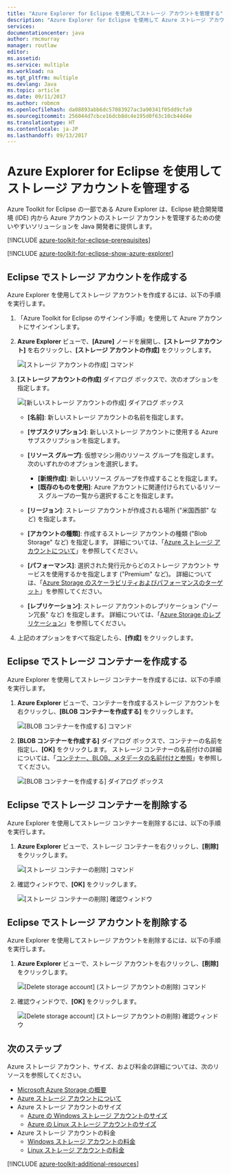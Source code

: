 ```yaml
---
title: "Azure Explorer for Eclipse を使用してストレージ アカウントを管理する"
description: "Azure Explorer for Eclipse を使用して Azure ストレージ アカウントを管理する方法について説明します。"
services: 
documentationcenter: java
author: rmcmurray
manager: routlaw
editor: 
ms.assetid: 
ms.service: multiple
ms.workload: na
ms.tgt_pltfrm: multiple
ms.devlang: Java
ms.topic: article
ms.date: 09/11/2017
ms.author: robmcm
ms.openlocfilehash: da08893abb6dc57083927ac3a90341f05dd9cfa9
ms.sourcegitcommit: 256044d7cbce16dcb8dc4e195d0f63c10cb44d4e
ms.translationtype: HT
ms.contentlocale: ja-JP
ms.lasthandoff: 09/13/2017
---
```

# <a name="manage-storage-accounts-by-using-the-azure-explorer-for-eclipse"></a>Azure Explorer for Eclipse を使用してストレージ アカウントを管理する

Azure Toolkit for Eclipse の一部である Azure Explorer は、Eclipse 統合開発環境 (IDE) 内から Azure アカウントのストレージ アカウントを管理するための使いやすいソリューションを Java 開発者に提供します。

[!INCLUDE [azure-toolkit-for-eclipse-prerequisites](../includes/azure-toolkit-for-eclipse-prerequisites.md)]

[!INCLUDE [azure-toolkit-for-eclipse-show-azure-explorer](../includes/azure-toolkit-for-eclipse-show-azure-explorer.md)]

## <a name="create-a-storage-account-in-eclipse"></a>Eclipse でストレージ アカウントを作成する

Azure Explorer を使用してストレージ アカウントを作成するには、以下の手順を実行します。

1. 「Azure Toolkit for Eclipse のサインイン手順」を使用して Azure アカウントにサインインします。

1. **Azure Explorer** ビューで、**[Azure]** ノードを展開し、**[ストレージ アカウント]** を右クリックし、**[ストレージ アカウントの作成]** をクリックします。

   ![[ストレージ アカウントの作成] コマンド][CS01]

1. **[ストレージ アカウントの作成]** ダイアログ ボックスで、次のオプションを指定します。

   ![[新しいストレージ アカウントの作成] ダイアログ ボックス][CS02]

   * **[名前]**: 新しいストレージ アカウントの名前を指定します。

   * **[サブスクリプション]**: 新しいストレージ アカウントに使用する Azure サブスクリプションを指定します。

   * **[リソース グループ]**: 仮想マシン用のリソース グループを指定します。 次のいずれかのオプションを選択します。
      * **[新規作成]**: 新しいリソース グループを作成することを指定します。
      * **[既存のものを使用]**: Azure アカウントに関連付けられているリソース グループの一覧から選択することを指定します。

   * **[リージョン]**: ストレージ アカウントが作成される場所 ("米国西部" など) を指定します。

   * **[アカウントの種類]**: 作成するストレージ アカウントの種類 ("Blob Storage" など) を指定します。 詳細については、「[Azure ストレージ アカウントについて]」を参照してください。

   * **[パフォーマンス]**: 選択された発行元からどのストレージ アカウント サービスを使用するかを指定します ("Premium" など)。 詳細については、「[Azure Storage のスケーラビリティおよびパフォーマンスのターゲット]」を参照してください。

   * **[レプリケーション]**: ストレージ アカウントのレプリケーション ("ゾーン冗長" など) を指定します。 詳細については、「[Azure Storage のレプリケーション]」を参照してください。

1. 上記のオプションをすべて指定したら、**[作成]** をクリックします。

## <a name="create-a-storage-container-in-eclipse"></a>Eclipse でストレージ コンテナーを作成する

Azure Explorer を使用してストレージ コンテナーを作成するには、以下の手順を実行します。

1. **Azure Explorer** ビューで、コンテナーを作成するストレージ アカウントを右クリックし、**[BLOB コンテナーを作成する]** をクリックします。

   ![[BLOB コンテナーを作成する] コマンド][CC01]

1. **[BLOB コンテナーを作成する]** ダイアログ ボックスで、コンテナーの名前を指定し、**[OK]** をクリックします。 ストレージ コンテナーの名前付けの詳細については、「[コンテナー、BLOB、メタデータの名前付けと参照]」を参照してください。

   ![[BLOB コンテナーを作成する] ダイアログ ボックス][CC02]

## <a name="delete-a-storage-container-in-eclipse"></a>Eclipse でストレージ コンテナーを削除する

Azure Explorer を使用してストレージ コンテナーを削除するには、以下の手順を実行します。

1. **Azure Explorer** ビューで、ストレージ コンテナーを右クリックし、**[削除]** をクリックします。

   ![[ストレージ コンテナーの削除] コマンド][DC01]

1. 確認ウィンドウで、**[OK]** をクリックします。

   ![[ストレージ コンテナーの削除] 確認ウィンドウ][DC02]

## <a name="delete-a-storage-account-in-eclipse"></a>Eclipse でストレージ アカウントを削除する

Azure Explorer を使用してストレージ アカウントを削除するには、以下の手順を実行します。

1. **Azure Explorer** ビューで、ストレージ アカウントを右クリックし、**[削除]** をクリックします。

   ![[Delete storage account] (ストレージ アカウントの削除) コマンド][DS01]

1. 確認ウィンドウで、**[OK]** をクリックします。

   ![[Delete storage account] (ストレージ アカウントの削除) 確認ウィンドウ][DS02]

## <a name="next-steps"></a>次のステップ

Azure ストレージ アカウント、サイズ、および料金の詳細については、次のリソースを参照してください。

* [Microsoft Azure Storage の概要]
* [Azure ストレージ アカウントについて]
* Azure ストレージ アカウントのサイズ
  * [Azure の Windows ストレージ アカウントのサイズ]
  * [Azure の Linux ストレージ アカウントのサイズ]
* Azure ストレージ アカウントの料金
  * [Windows ストレージ アカウントの料金]
  * [Linux ストレージ アカウントの料金]

[!INCLUDE [azure-toolkit-additional-resources](../includes/azure-toolkit-additional-resources.md)]

<!-- URL List -->

[Microsoft Azure Storage の概要]: /azure/storage/storage-introduction
[Azure ストレージ アカウントについて]: /azure/storage/storage-create-storage-account
[Azure Storage のレプリケーション]: /azure/storage/storage-redundancy
[Azure Storage のスケーラビリティおよびパフォーマンスのターゲット]: /azure/storage/storage-scalability-targets
[コンテナー、BLOB、メタデータの名前付けと参照]: http://go.microsoft.com/fwlink/?LinkId=255555

[Azure の Windows ストレージ アカウントのサイズ]: /azure/virtual-machines/virtual-machines-windows-sizes
[Azure の Linux ストレージ アカウントのサイズ]: /azure/virtual-machines/virtual-machines-linux-sizes
[Windows ストレージ アカウントの料金]: /pricing/details/virtual-machines/windows/
[Linux ストレージ アカウントの料金]: /pricing/details/virtual-machines/linux/

<!-- IMG List -->

[CS01]: media/azure-toolkit-for-eclipse-managing-storage-accounts-using-azure-explorer/CS01.png
[CS02]: media/azure-toolkit-for-eclipse-managing-storage-accounts-using-azure-explorer/CS02.png
[CC01]: media/azure-toolkit-for-eclipse-managing-storage-accounts-using-azure-explorer/CC01.png
[CC02]: media/azure-toolkit-for-eclipse-managing-storage-accounts-using-azure-explorer/CC02.png

[DS01]: media/azure-toolkit-for-eclipse-managing-storage-accounts-using-azure-explorer/DS01.png
[DS02]: media/azure-toolkit-for-eclipse-managing-storage-accounts-using-azure-explorer/DS02.png
[DC01]: media/azure-toolkit-for-eclipse-managing-storage-accounts-using-azure-explorer/DC01.png
[DC02]: media/azure-toolkit-for-eclipse-managing-storage-accounts-using-azure-explorer/DC02.png
